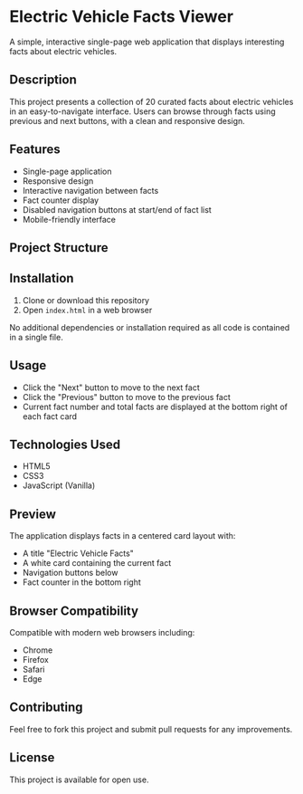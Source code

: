 # Electric Vehicle Facts Viewer

A simple, interactive single-page web application that displays interesting facts about electric vehicles.

## Description

This project presents a collection of 20 curated facts about electric vehicles in an easy-to-navigate interface. Users can browse through facts using previous and next buttons, with a clean and responsive design.

## Features

- Single-page application
- Responsive design
- Interactive navigation between facts
- Fact counter display
- Disabled navigation buttons at start/end of fact list
- Mobile-friendly interface

## Project Structure


## Installation

1. Clone or download this repository
2. Open `index.html` in a web browser

No additional dependencies or installation required as all code is contained in a single file.

## Usage

- Click the "Next" button to move to the next fact
- Click the "Previous" button to move to the previous fact
- Current fact number and total facts are displayed at the bottom right of each fact card

## Technologies Used

- HTML5
- CSS3
- JavaScript (Vanilla)

## Preview

The application displays facts in a centered card layout with:
- A title "Electric Vehicle Facts"
- A white card containing the current fact
- Navigation buttons below
- Fact counter in the bottom right

## Browser Compatibility

Compatible with modern web browsers including:
- Chrome
- Firefox
- Safari
- Edge

## Contributing

Feel free to fork this project and submit pull requests for any improvements.

## License

This project is available for open use.
